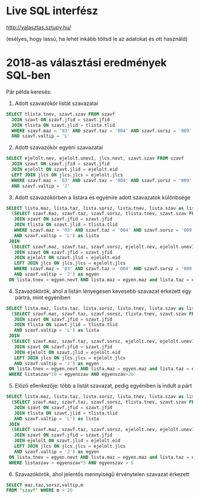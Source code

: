 Live SQL interfész
==================

http://valasztas.sztupy.hu/

(esélyes, hogy lassú, ha lehet inkább töltsd le az adatokat és ott használd)

2018-as választási eredmények SQL-ben
=====================================

Pár példa keresés:

1. Adott szavazókör listát szavazatai

```sql
SELECT tlista.tnev, szavt.szav FROM szavf
  JOIN szavt ON szavf.jfid = szavt.jfid
  JOIN tlista ON szavt.jlid = tlista.tlid
  WHERE szavf.maz = '03' AND szavf.taz = '004' AND szavf.sorsz = '009'
  AND szavf.valtip = 'L'
```

2. Adott szavazókör egyéni szavazatai

```sql
SELECT ejelolt.nev, ejelolt.unev1, jlcs.nevt, szavt.szav FROM szavf
  JOIN szavt ON szavf.jfid = szavt.jfid
  JOIN ejelolt ON szavt.jlid = ejelolt.eid
  LEFT JOIN jlcs ON jlcs.jlcs = ejelolt.jlcs
  WHERE szavf.maz = '03' AND szavf.taz = '004' AND szavf.sorsz = '009'
  AND szavf.valtip = 'J'
```

3. Adott szavazókörben a listára és egyénire adott szavazatok különbsége

```sql
SELECT lista.maz, lista.taz, lista.sorsz, lista.tnev, lista.szav as listaszav, egyen.szav as egyenszav FROM
  (SELECT szavf.maz, szavf.taz, szavf.sorsz, tlista.tnev, szavt.szav FROM szavf
   JOIN szavt ON szavf.jfid = szavt.jfid
   JOIN tlista ON szavt.jlid = tlista.tlid
   WHERE szavf.maz = '03' AND szavf.taz = '004' AND szavf.sorsz = '009'
   AND szavf.valtip = 'L') as lista
 JOIN
  (SELECT szavf.maz, szavf.taz, szavf.sorsz, ejelolt.nev, ejelolt.unev1, jlcs.nevt, szavt.szav FROM szavf
   JOIN szavt ON szavf.jfid = szavt.jfid
   JOIN ejelolt ON szavt.jlid = ejelolt.eid
   LEFT JOIN jlcs ON jlcs.jlcs = ejelolt.jlcs
   WHERE szavf.maz = '03' AND szavf.taz = '004' AND szavf.sorsz = '009'
   AND szavf.valtip = 'J') as egyen
 ON lista.tnev = egyen.nevt AND lista.maz = egyen.maz and lista.taz = egyen.taz and lista.sorsz = egyen.sorsz
```

4. Szavazókörök, ahol a listán lényegesen kevesebb szavazat érkezett egy pártra, mint egyéniben

```sql
SELECT lista.maz, lista.taz, lista.sorsz, lista.tnev, lista.szav as listaszav, egyen.szav as egyenszav FROM
  (SELECT szavf.maz, szavf.taz, szavf.sorsz, tlista.tnev, szavt.szav FROM szavf
   JOIN szavt ON szavf.jfid = szavt.jfid
   JOIN tlista ON szavt.jlid = tlista.tlid
   AND szavf.valtip = 'L') as lista
 JOIN
  (SELECT szavf.maz, szavf.taz, szavf.sorsz, ejelolt.nev, ejelolt.unev1, jlcs.nevt, szavt.szav FROM szavf
   JOIN szavt ON szavf.jfid = szavt.jfid
   JOIN ejelolt ON szavt.jlid = ejelolt.eid
   LEFT JOIN jlcs ON jlcs.jlcs = ejelolt.jlcs
   AND szavf.valtip = 'J') as egyen
 ON lista.tnev = egyen.nevt AND lista.maz = egyen.maz and lista.taz = egyen.taz and lista.sorsz = egyen.sorsz
 WHERE listaszav*10 < egyenszav AND egyenszav>20
```

5. Előző ellenkezője: több a listát szavazat, pedig egyéniben is indult a párt

```sql
SELECT lista.maz, lista.taz, lista.sorsz, lista.tnev, lista.szav as listaszav, egyen.szav as egyenszav FROM
  (SELECT szavf.maz, szavf.taz, szavf.sorsz, tlista.tnev, szavt.szav FROM szavf
   JOIN szavt ON szavf.jfid = szavt.jfid
   JOIN tlista ON szavt.jlid = tlista.tlid
   AND szavf.valtip = 'L') as lista
 JOIN
  (SELECT szavf.maz, szavf.taz, szavf.sorsz, ejelolt.nev, ejelolt.unev1, jlcs.nevt, szavt.szav FROM szavf
   JOIN szavt ON szavf.jfid = szavt.jfid
   JOIN ejelolt ON szavt.jlid = ejelolt.eid
   LEFT JOIN jlcs ON jlcs.jlcs = ejelolt.jlcs
   AND szavf.valtip = 'J') as egyen
 ON lista.tnev = egyen.nevt AND lista.maz = egyen.maz and lista.taz = egyen.taz and lista.sorsz = egyen.sorsz
 WHERE listaszav > egyenszav*5 AND egyenszav > 0
 ```

6. Szavazókörök, ahol jelentős mennyiségű érvénytelen szavazat érkezett

```sql
SELECT maz,taz,sorsz,valtip,m
FROM "szavf" WHERE m > 20
```
